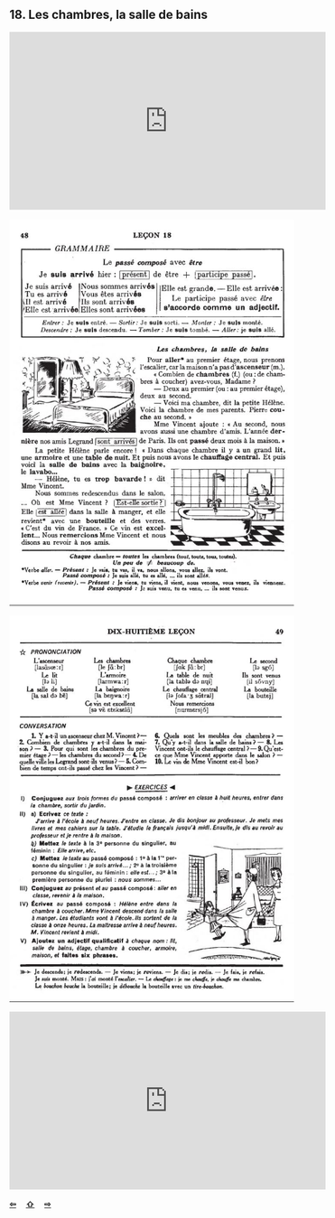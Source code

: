 ## 18. Les chambres, la salle de bains

<iframe width="560" height="315" src="https://www.youtube.com/embed/RTOsKLGUm9k" frameborder="0" allow="accelerometer; autoplay; encrypted-media; gyroscope; picture-in-picture" allowfullscreen></iframe>

![18A](img/18A.JPG)

![18B](img/18B.JPG)

<iframe width="560" height="315" src="https://www.youtube.com/embed/7ZotmBF-5Xg" frameborder="0" allow="accelerometer; autoplay; encrypted-media; gyroscope; picture-in-picture" allowfullscreen></iframe>

<p style='font-weight:bolder'>
  <a href='17.html' title='Önceki sayfa'>⇦</a>&emsp;
  <a href='..' title='Ana sayfa'>⇧</a>&emsp;
  <a href='19.html' title='Sonraki sayfa'>⇨</a>
</p>